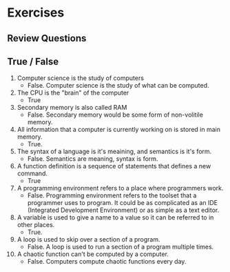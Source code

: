 # Exercises

## Review Questions

## True / False

1. Computer science is the study of computers
    - False. Computer science is the study of what can be computed.
2. The CPU is the "brain" of the computer
    - True
3. Secondary memory is also called RAM
    - False. Secondary memory would be some form of non-volitile memory.
4. All information that a computer is currently working on is stored in main memory.
    - True.
5. The syntax of a language is it's meaining, and semantics is it's form.
    - False. Semantics are meaning, syntax is form.
6. A function definition is a sequence of statements that defines a new command.
    - True
7. A programming environment refers to a place where programmers work.
    - False. Programming environment refers to the toolset that a programmer uses to program. It could be as complicated as an IDE (Integrated Development Environment) or as simple as a text editor.
8. A variable is used to give a name to a value so it can be referred to in other places.
    - True.
9. A loop is used to skip over a section of a program.
    - False. A loop is used to run a section of a program multiple times.
10. A chaotic function can't be computed by a computer.
    - False. Computers compute chaotic functions every day.
